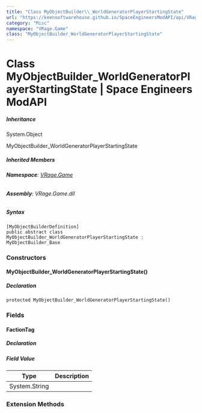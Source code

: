 ```yaml
---
title: "Class MyObjectBuilder\\_WorldGeneratorPlayerStartingState"
url: "https://keensoftwarehouse.github.io/SpaceEngineersModAPI/api/VRage.Game.MyObjectBuilder_WorldGeneratorPlayerStartingState.html"
category: "Misc"
namespace: "VRage.Game"
class: "MyObjectBuilder_WorldGeneratorPlayerStartingState"
---
```


# Class MyObjectBuilder\_WorldGeneratorPlayerStartingState | Space Engineers ModAPI

##### Inheritance

System.Object

MyObjectBuilder\_WorldGeneratorPlayerStartingState

##### Inherited Members

###### **Namespace**: [VRage.Game](https://keensoftwarehouse.github.io/SpaceEngineersModAPI/api/VRage.Game.html)

###### **Assembly**: VRage.Game.dll

##### Syntax

```
[MyObjectBuilderDefinition]
public abstract class MyObjectBuilder_WorldGeneratorPlayerStartingState : MyObjectBuilder_Base
```

### Constructors

#### MyObjectBuilder\_WorldGeneratorPlayerStartingState()

##### Declaration

```
protected MyObjectBuilder_WorldGeneratorPlayerStartingState()
```

### Fields

#### FactionTag

##### Declaration

##### Field Value

| Type | Description |
| --- | --- |
| System.String |     |

### Extension Methods